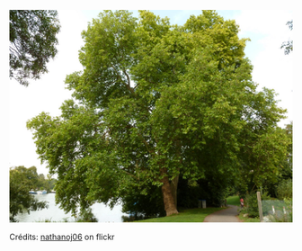 ![Tom](/images/2021-11-05.jpg)

Crédits: [nathanoj06](https://www.flickr.com/people/brad_le_roux/) on flickr